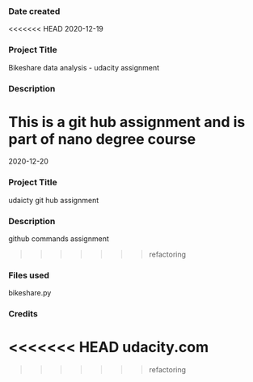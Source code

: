 ### Date created
<<<<<<< HEAD
2020-12-19

### Project Title
Bikeshare data analysis - udacity assignment

### Description
This is a git hub assignment and is part of nano degree course
=======
2020-12-20

### Project Title
udaicty git hub assignment

### Description
github commands assignment
>>>>>>> refactoring

### Files used
bikeshare.py

### Credits
<<<<<<< HEAD
udacity.com
=======

>>>>>>> refactoring

